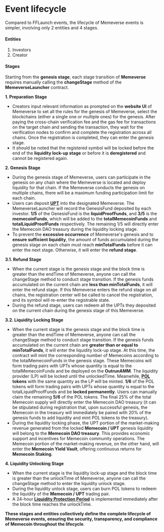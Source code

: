 # Event lifecycle

Compared to FFLaunch events, the lifecycle of Memeverse events is simpler, involving only 2 entities and 4 stages.

#### Entities

1. Investors
2. Creator

#### Stages

Starting from the **genesis stage**, each stage transition of **Memeverse** requires manually calling the **changeStage** method of the **MemeverseLauncher** contract.

**1. Preparation Stage**

* Creators input relevant information as prompted on the **website UI** of Memeverse to set all the rules for the genesis of Memeverse, select the blockchains (either a single one or multiple ones) for the genesis. After paying the cross-chain verification fee and the gas fee for transactions on the target chain and sending the transaction, they wait for the verification nodes to confirm and complete the registration across all chains. Once the registration is completed, they can enter the genesis stage.
* It should be noted that the registered symbol will be locked before the end of the **liquidity lock-up stage** or before it is **deregistered** and cannot be registered again.

**2. Genesis Stage**

* During the genesis stage of Memeverse, users can participate in the genesis on any chain where the Memeverse is located and deploy liquidity for that chain. If the Memeverse conducts the genesis on multiple chains, there will be a maximum funding participation limit for each chain.
* Users can deposit [**UPT**](../outstake/yield-tokenization/upt.md) into the designated Memeverse. The MemeverseLauncher will record the GenesisFund deposited by each investor. **1/5** of the GenesisFund is the **liquidProofFunds**, and **3/5** is the **memecoinFunds**, which will be added to the **totalMemecoinFunds** and **totalLiquidProofFunds** respectively. The remaining 1/5 will directly enter the Memecoin DAO treasury during the liquidity locking stage.
* To prevent the **excessive occurrence** of Memeverse's genesis and to **ensure sufficient liquidity**, the amount of funds accumulated during the genesis stage on each chain must reach **minTotalFunds** before it can enter the next stage. Otherwise, it will enter the **refund stage**.

**3.1. Refund Stage**

* When the current stage is the genesis stage and the block time is greater than the endTime of Memeverse, anyone can call the changeStage method to conduct stage transition. If the genesis funds accumulated on the current chain are **less than minTotalFunds**, it will enter the refund stage. If this Memeverse enters the refund stage on all chains, the registration center will be called to cancel the registration, and its symbol will re-enter the registrable state.
* During the refund stage, users can redeem all the UPTs they deposited on the current chain during the genesis stage of this Memeverse.

**3.2. Liquidity Locking Stage**

* When the current stage is the genesis stage and the block time is greater than the endTime of Memeverse, anyone can call the changeStage method to conduct stage transition. If the genesis funds accumulated on the current chain are **greater than or equal to minTotalFunds**, it will enter the liquidity lock-up stage. At this time, the contract will mint the corresponding number of Memecoins according to the totalMemecoinFunds in the genesis stage. These Memecoins will form trading pairs with UPTs whose quantity is equal to the totalMemecoinFunds and be deployed on the **OutrunAMM**. The liquidity provider (LP) will be locked until the unlockedTime. Meanwhile, [**POL**](../fflaunch/proof-of-liquidity-token.md) **tokens** with the same quantity as the LP will be minted. **1/6** of the POL tokens will form trading pairs with UPTs whose quantity is equal to the totalLiquidProofFunds and be **locked permanently**. Users can manually claim the remaining **5/6** of the POL tokens. The final 25% of the total Memecoin supply will directly enter the Memecoin DAO treasury (it can be stipulated during registration that, upon successful genesis, the Memecoin in the treasury will immediately be paired with 20% of the genesis funds to add liquidity and mint POL tokens to the treasury).
* During the liquidity locking phase, the UPT portion of the market-making revenue generated from the locked **Memecoin / UPT** genesis liquidity will belong to the **Memecoin DAO treasury**. This provides economic support and incentives for Memecoin community operations. The Memecoin portion of the market-making revenue, on the other hand, will enter the **Memecoin Yield Vault**, offering continuous returns for **Memecoin Staking**.

**4. Liquidity Unlocking Stage**

* When the current stage is the liquidity lock-up stage and the block time is greater than the unlockTime of Memeverse, anyone can call the changeStage method to enter the liquidity unlock stage.
* During the liquidity unlock stage, users can burn POL tokens to redeem the liquidity of the **Memecoin / UPT** trading pair.
* A 24-hour [**Liquidity Protection Period**](../fflaunch/proof-of-liquidity-token.md) is implemented immediately after the block time reaches the unlockTime.&#x20;

**These stages and entities collectively define the complete lifecycle of Memeverse events, ensuring the security, transparency, and compliance of Memecoin throughout the lifecycle**.
